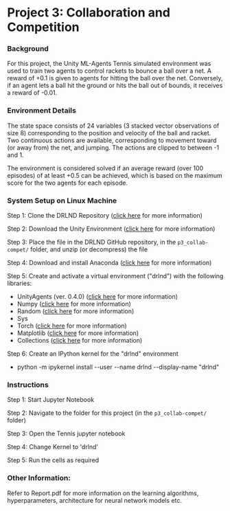 # Project 3: Collaboration and Competition 


### Background

For this project, the Unity ML-Agents Tennis simulated environment was used to train two agents to control rackets to bounce a ball over a net. A reward of +0.1 is given to agents for hitting the ball over the net. Conversely, if an agent lets a ball hit the ground or hits the ball out of bounds, it receives a reward of -0.01.


### Environment Details
The state space consists of 24 variables (3 stacked vector observations of size 8) corresponding to the position and velocity of the ball and racket. Two continuous actions are available, corresponding to movement toward (or away from) the net, and jumping. The actions are clipped to between -1 and 1.

The environment is considered solved if an average reward (over 100 episodes) of at least +0.5 can be achieved, which is based on the maximum score for the two agents for each episode.


### System Setup on Linux Machine
Step 1: Clone the DRLND Repository ([click here](https://github.com/udacity/deep-reinforcement-learning#dependencies) for more information)

Step 2: Download the Unity Environment ([click here](https://s3-us-west-1.amazonaws.com/udacity-drlnd/P3/Tennis/Tennis_Linux.zip) for more information)

Step 3: Place the file in the DRLND GitHub repository, in the `p3_collab-compet/` folder, and unzip (or decompress) the file

Step 4: Download and install Anaconda ([click here](https://www.anaconda.com/distribution/) for more information)

Step 5: Create and activate a virtual environment ("drlnd") with the following libraries:

* UnityAgents (ver. 0.4.0) ([click here](https://pypi.org/project/unityagents/) for more information)
* Numpy ([click here](https://anaconda.org/anaconda/numpy) for more information)
* Random ([click here](https://pypi.org/project/random2/) for more information)
* Sys 
* Torch ([click here](https://pytorch.org/) for more information)
* Matplotlib ([click here](https://anaconda.org/conda-forge/matplotlib) for more information)
* Collections ([click here](https://anaconda.org/lightsource2-tag/collection) for more information)

Step 6: Create an IPython kernel for the "drlnd" environment
* python -m ipykernel install --user --name drlnd --display-name "drlnd"

### Instructions
Step 1: Start Jupyter Notebook

Step 2: Navigate to the folder for this project (in the `p3_collab-compet/` folder)

Step 3: Open the Tennis jupyter notebook

Step 4: Change Kernel to 'drlnd'

Step 5: Run the cells as required 


### Other Information:

Refer to Report.pdf for more information on the learning algorithms, hyperparameters, architecture for neural network models etc.
